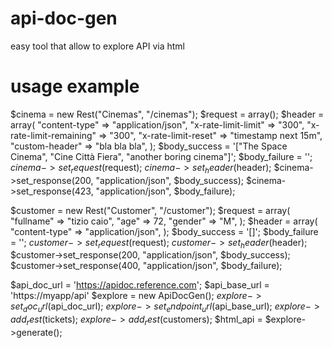 # api-doc-gen
easy tool that allow to explore API via html

# usage example

$cinema = new Rest("Cinemas", "/cinemas");
$request = array();
$header = array(
	"content-type"				=> "application/json",
	"x-rate-limit-limit"		=> "300",
	"x-rate-limit-remaining"	=> "300",
	"x-rate-limit-reset"		=> "timestamp next 15m",
	"custom-header"				=> "bla bla bla",
);
$body_success  = '["The Space Cinema", "Cine Città Fiera", "another boring cinema"]';
$body_failure = '';
$cinema->set_request($request);
$cinema->set_header($header);
$cinema->set_response(200, "application/json", $body_success);
$cinema->set_response(423, "application/json", $body_failure);

$customer = new Rest("Customer", "/customer");
$request = array(
	"fullname" => "tizio caio",
	"age" => 72,
	"gender" => "M",
);
$header = array(
	"content-type"				=> "application/json",
);
$body_success  = '[]';
$body_failure = '';
$customer->set_request($request);
$customer->set_header($header);
$customer->set_response(200, "application/json", $body_success);
$customer->set_response(400, "application/json", $body_failure);
		
$api_doc_url = 'https://apidoc.reference.com';
$api_base_url = 'https://myapp/api'
$explore = new ApiDocGen();
$explore->set_doc_url($api_doc_url);
$explore->set_endpoint_url($api_base_url);
$explore->add_rest($tickets);
$explore->add_rest($customers);
$html_api = $explore->generate();
